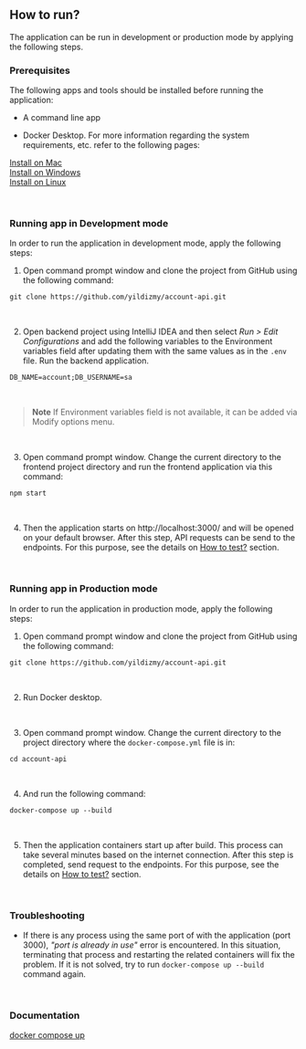 ## How to run?

The application can be run in development or production mode by applying the following steps.
<br/>

### Prerequisites

The following apps and tools should be installed before running the application:

- A command line app

- Docker Desktop. For more information regarding the system requirements, etc. refer to the following pages:

[Install on Mac](https://docs.docker.com/desktop/install/mac-install/)<br/>
[Install on Windows](https://docs.docker.com/desktop/install/windows-install/)<br/>
[Install on Linux](https://docs.docker.com/desktop/install/linux-install/)<br/>

<br/>

### Running app in Development mode

In order to run the application in development mode, apply the following steps:

1. Open command prompt window and clone the project from GitHub using the following command:

```
git clone https://github.com/yildizmy/account-api.git
```
<br/>

2. Open backend project using IntelliJ IDEA and then select _Run > Edit Configurations_ and add the following variables to the Environment variables field after updating them with the same values as in the `.env` file. Run the backend application.

```
DB_NAME=account;DB_USERNAME=sa
```
<br/>

> **Note** If Environment variables field is not available, it can be added via Modify options menu.

<br/>


3. Open command prompt window. Change the current directory to the frontend project directory and run the frontend application via this command:

```
npm start
```

<br/>


4. Then the application starts on http://localhost:3000/ and will be opened on your default browser. After this step, API requests can be send to the endpoints. 
For this purpose, see the details on [How to test?](how_to_test.md) section.

<br/>

### Running app in Production mode

In order to run the application in production mode, apply the following steps:

1. Open command prompt window and clone the project from GitHub using the following command:

```
git clone https://github.com/yildizmy/account-api.git
```
<br/>

2. Run Docker desktop.

<br/>

3. Open command prompt window. Change the current directory to the project directory where the `docker-compose.yml` file is in:

```
cd account-api
```
<br/>

4. And run the following command:

```
docker-compose up --build
```

<br/>



5. Then the application containers start up after build. This process can take several minutes based on the internet connection. After this step is completed, send request to the endpoints. For this purpose, see the details on [How to test?](how_to_test.md) section.


<br/>

### Troubleshooting

* If there is any process using the same port of with the application (port 3000), _"port is already in use"_ error is
  encountered. In this situation, terminating that process and restarting the related containers will fix the problem. If it is not solved, try to run `docker-compose up --build` command again.

<br/>

### Documentation

[docker compose up](https://docs.docker.com/engine/reference/commandline/compose_up/)<br/>


<br/>
<br/>